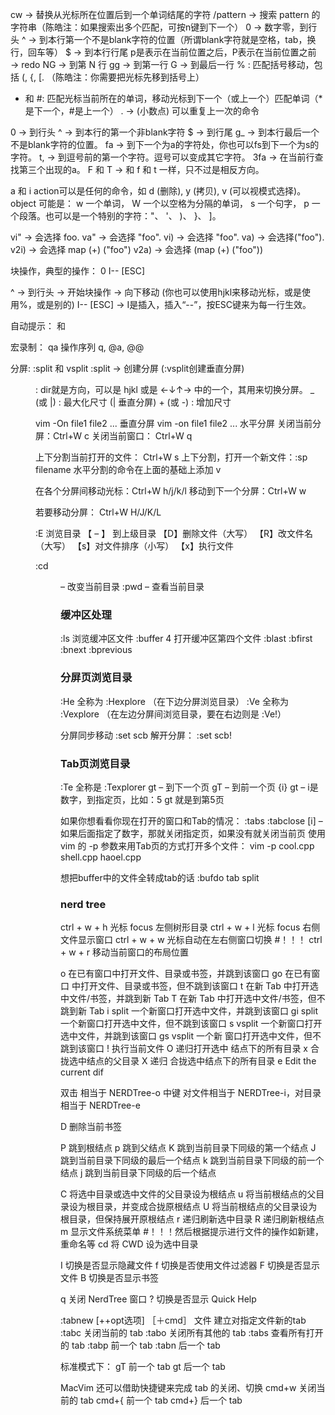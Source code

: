 
cw → 替换从光标所在位置后到一个单词结尾的字符
/pattern → 搜索 pattern 的字符串（陈皓注：如果搜索出多个匹配，可按n键到下一个）
0 → 数字零，到行头
^ → 到本行第一个不是blank字符的位置（所谓blank字符就是空格，tab，换行，回车等）
$ → 到本行行尾
p是表示在当前位置之后，P表示在当前位置之前
<C-r> → redo
NG → 到第 N 行
gg → 到第一行
G → 到最后一行
% : 匹配括号移动，包括 (, {, [. （陈皓注：你需要把光标先移到括号上）
* 和 #:  匹配光标当前所在的单词，移动光标到下一个（或上一个）匹配单词（*是下一个，#是上一个）
. → (小数点) 可以重复上一次的命令

0 → 到行头
^ → 到本行的第一个非blank字符
$ → 到行尾
g_ → 到本行最后一个不是blank字符的位置。
fa → 到下一个为a的字符处，你也可以fs到下一个为s的字符。
t, → 到逗号前的第一个字符。逗号可以变成其它字符。
3fa → 在当前行查找第三个出现的a。
F 和 T → 和 f 和 t 一样，只不过是相反方向。


<action>a<object> 和 <action>i<object>
action可以是任何的命令，如 d (删除), y (拷贝), v (可以视模式选择)。
object 可能是： w 一个单词， W 一个以空格为分隔的单词， s 一个句字， p 一个段落。也可以是一个特别的字符："、 '、 )、 }、 ]。

vi" → 会选择 foo.
va" → 会选择 "foo".
vi) → 会选择 "foo".
va) → 会选择("foo").
v2i) → 会选择 map (+) ("foo")
v2a) → 会选择 (map (+) ("foo"))


块操作，典型的操作： 0 <C-v> <C-d> I-- [ESC]

^ → 到行头
<C-v> → 开始块操作
<C-d> → 向下移动 (你也可以使用hjkl来移动光标，或是使用%，或是别的)
I-- [ESC] → I是插入，插入“--”，按ESC键来为每一行生效。

自动提示： <C-n> 和 <C-p>

宏录制： qa 操作序列 q, @a, @@

分屏: :split 和 vsplit
:split → 创建分屏 (:vsplit创建垂直分屏)
<C-w><dir> : dir就是方向，可以是 hjkl 或是 ←↓↑→ 中的一个，其用来切换分屏。
<C-w>_ (或 <C-w>|) : 最大化尺寸 (<C-w>| 垂直分屏)
<C-w>+ (或 <C-w>-) : 增加尺寸

vim -On file1 file2 ... 垂直分屏
vim -on file1 file2 ... 水平分屏
关闭当前分屏：Ctrl+W c
关闭当前窗口： Ctrl+W q

上下分割当前打开的文件： Ctrl+W s
上下分割，打开一个新文件：:sp filename
水平分割的命令在上面的基础上添加 v

在各个分屏间移动光标：Ctrl+W h/j/k/l
移动到下一个分屏：Ctrl+W w

若要移动分屏： Ctrl+W H/J/K/L


:E 浏览目录
【 – 】 到上级目录
【D】删除文件（大写）
【R】改文件名（大写）
【s】对文件排序（小写）
【x】执行文件

:cd <dir> – 改变当前目录
:pwd  – 查看当前目录

### 缓冲区处理
:ls 浏览缓冲区文件
:buffer 4 打开缓冲区第四个文件
:blast
:bfirst
:bnext
:bprevious

### 分屏页浏览目录
:He   全称为 :Hexplore  （在下边分屏浏览目录）
:Ve 全称为 :Vexplore （在左边分屏间浏览目录，要在右边则是 :Ve!）

分屏同步移动
:set scb
解开分屏： :set scb!

### Tab页浏览目录
:Te  全称是 :Texplorer
gt   – 到下一个页
gT  – 到前一个页
{i} gt   – i是数字，到指定页，比如：5 gt 就是到第5页

如果你想看看你现在打开的窗口和Tab的情况：  :tabs
:tabclose [i] – 如果后面指定了数字，那就关闭指定页，如果没有就关闭当前页
使用 vim 的 -p 参数来用Tab页的方式打开多个文件：
vim -p cool.cpp shell.cpp haoel.cpp

想把buffer中的文件全转成tab的话
:bufdo tab split

### nerd tree

ctrl + w + h    光标 focus 左侧树形目录
ctrl + w + l    光标 focus 右侧文件显示窗口
ctrl + w + w    光标自动在左右侧窗口切换 #！！！
ctrl + w + r    移动当前窗口的布局位置

o       在已有窗口中打开文件、目录或书签，并跳到该窗口
go      在已有窗口 中打开文件、目录或书签，但不跳到该窗口
t       在新 Tab 中打开选中文件/书签，并跳到新 Tab
T       在新 Tab 中打开选中文件/书签，但不跳到新 Tab
i       split 一个新窗口打开选中文件，并跳到该窗口
gi      split 一个新窗口打开选中文件，但不跳到该窗口
s       vsplit 一个新窗口打开选中文件，并跳到该窗口
gs      vsplit 一个新 窗口打开选中文件，但不跳到该窗口
!       执行当前文件
O       递归打开选中 结点下的所有目录
x       合拢选中结点的父目录
X       递归 合拢选中结点下的所有目录
e       Edit the current dif

双击    相当于 NERDTree-o
中键    对文件相当于 NERDTree-i，对目录相当于 NERDTree-e

D       删除当前书签

P       跳到根结点
p       跳到父结点
K       跳到当前目录下同级的第一个结点
J       跳到当前目录下同级的最后一个结点
k       跳到当前目录下同级的前一个结点
j       跳到当前目录下同级的后一个结点

C       将选中目录或选中文件的父目录设为根结点
u       将当前根结点的父目录设为根目录，并变成合拢原根结点
U       将当前根结点的父目录设为根目录，但保持展开原根结点
r       递归刷新选中目录
R       递归刷新根结点
m       显示文件系统菜单 #！！！然后根据提示进行文件的操作如新建，重命名等
cd      将 CWD 设为选中目录

I       切换是否显示隐藏文件
f       切换是否使用文件过滤器
F       切换是否显示文件
B       切换是否显示书签

q       关闭 NerdTree 窗口
?       切换是否显示 Quick Help

:tabnew [++opt选项] ［＋cmd］ 文件      建立对指定文件新的tab
:tabc   关闭当前的 tab
:tabo   关闭所有其他的 tab
:tabs   查看所有打开的 tab
:tabp   前一个 tab
:tabn   后一个 tab

标准模式下：
gT      前一个 tab
gt      后一个 tab

MacVim 还可以借助快捷键来完成 tab 的关闭、切换
cmd+w   关闭当前的 tab
cmd+{   前一个 tab
cmd+}   后一个 tab